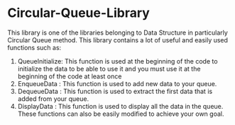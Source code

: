 # Circular-Queue-Library
This library is one of the libraries belonging to Data Structure in particularly Circular Queue method.
This library contains a lot of useful and easily used functions such as:
1. QueueInitialize: This function is used at the beginning of the code to initialize the data to be able to use it and you must use it at the beginning of the code at least once
2. EnqueueData    : This function is used to add new data to your queue.
3. DequeueData    : This function is used to extract the first data that is added from your queue.
4. DisplayData    : This function is used to display all the data in the queue.
These functions can also be easily modified to achieve your own goal.
